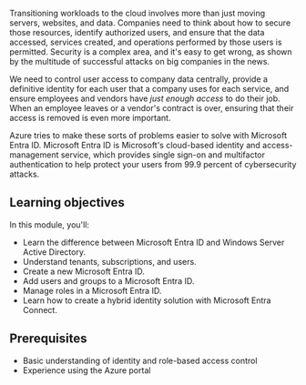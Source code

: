 Transitioning workloads to the cloud involves more than just moving servers, websites, and data. Companies need to think about how to secure those resources, identify authorized users, and ensure that the data accessed, services created, and operations performed by those users is permitted. Security is a complex area, and it's easy to get wrong, as shown by the multitude of successful attacks on big companies in the news.

We need to control user access to company data centrally, provide a definitive identity for each user that a company uses for each service, and ensure employees and vendors have *just enough access* to do their job. When an employee leaves or a vendor's contract is over, ensuring that their access is removed is even more important.

Azure tries to make these sorts of problems easier to solve with Microsoft Entra ID. Microsoft Entra ID is Microsoft's cloud-based identity and access-management service, which provides single sign-on and multifactor authentication to help protect your users from 99.9 percent of cybersecurity attacks.

## Learning objectives

In this module, you'll:

- Learn the difference between Microsoft Entra ID and Windows Server Active Directory.
- Understand tenants, subscriptions, and users.
- Create a new Microsoft Entra ID.
- Add users and groups to a Microsoft Entra ID.
- Manage roles in a Microsoft Entra ID.
- Learn how to create a hybrid identity solution with Microsoft Entra Connect.

## Prerequisites

- Basic understanding of identity and role-based access control
- Experience using the Azure portal
